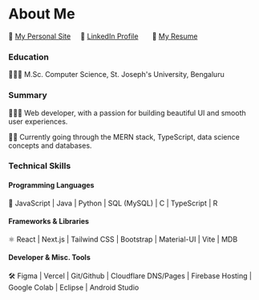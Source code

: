 # About Me

🌺 [My Personal Site](https://adelicia-js.com/) &nbsp; &nbsp;
💼 [LinkedIn Profile](https://www.linkedin.com/in/adelicia) &nbsp; &nbsp; &nbsp;
📄 [My Resume](https://adelicia-js.com/ady-resume.pdf) &nbsp; &nbsp; &nbsp;

### Education

👩🏽‍🎓 M.Sc. Computer Science, St. Joseph's University, Bengaluru

### Summary

👩🏽‍💻 Web developer, with a passion for building beautiful UI and smooth user experiences. 

✍🏽 Currently going through the MERN stack, TypeScript, data science concepts and databases.  

### Technical Skills

#### Programming Languages

🔡 JavaScript | Java | Python | SQL (MySQL) | C | TypeScript | R

#### Frameworks & Libraries

⚛️ React | Next.js | Tailwind CSS | Bootstrap | Material-UI | Vite | MDB

#### Developer & Misc. Tools

🛠️ Figma | Vercel | Git/Github | Cloudflare DNS/Pages | Firebase Hosting | Google Colab | Eclipse | Android Studio
